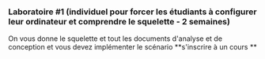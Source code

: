 ### Laboratoire #1 (individuel pour forcer les étudiants à configurer leur ordinateur et comprendre le squelette - 2 semaines)

On vous donne le squelette et tout les documents d'analyse et de conception et vous devez implémenter le scénario **s'inscrire à un cours **